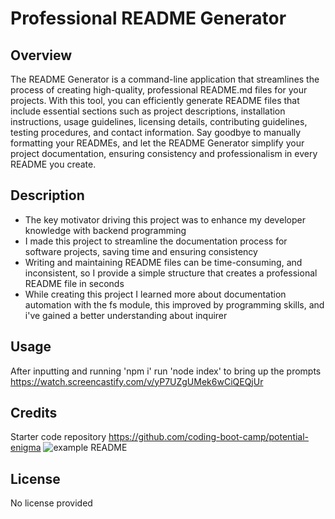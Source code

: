 # Professional README Generator

## Overview 
The README Generator is a command-line application that streamlines the process of creating high-quality, professional README.md files for your projects. With this tool, you can efficiently generate README files that include essential sections such as project descriptions, installation instructions, usage guidelines, licensing details, contributing guidelines, testing procedures, and contact information. Say goodbye to manually formatting your READMEs, and let the README Generator simplify your project documentation, ensuring consistency and professionalism in every README you create.

## Description
- The key motivator driving this project was to enhance my developer knowledge with backend programming
- I made this project to streamline the documentation process for software projects, saving time and ensuring consistency
- Writing and maintaining README files can be time-consuming, and inconsistent, so I provide a simple structure that creates a professional README file in seconds
- While creating this project I learned more about documentation automation with the fs module, this improved by programming skills, and i've gained a better understanding about inquirer

## Usage
After inputting and running 'npm i' run 'node index' to bring up the prompts
https://watch.screencastify.com/v/yP7UZgUMek6wCiQEQjUr

## Credits 
Starter code repository 
https://github.com/coding-boot-camp/potential-enigma
![example README](<../images/Screenshot (36).png>)

## License 
No license provided
